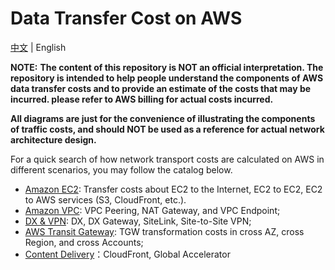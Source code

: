 # Data Transfer Cost on AWS
 
[中文](README.md) | English

**NOTE:** **The content of this repository is NOT an official interpretation. The repository is intended to help people understand the components of AWS data transfer costs and to provide an estimate of the costs that may be incurred. please refer to AWS billing for actual costs incurred.**

**All diagrams are just for the convenience of illustrating the components of traffic costs, and should NOT be used as a reference for actual network architecture design.**

For a quick search of how network transport costs are calculated on AWS in different scenarios, you may follow the catalog below. 

- [Amazon EC2](Compute/EC2/EC2.md): Transfer costs about EC2 to the Internet, EC2 to EC2, EC2 to AWS services (S3, CloudFront, etc.).
- [Amazon VPC](Networking/VPC/VPC.md): VPC Peering, NAT Gateway, and VPC Endpoint;
- [DX & VPN](Networking/Connection/Connection.md): DX, DX Gateway, SiteLink, Site-to-Site VPN;
- [AWS Transit Gateway](Networking/TGW/TGW.md): TGW transformation costs in cross AZ, cross Region, and cross Accounts;
- [Content Delivery](Networking/ContentDelivery/ContentDelivery.md)：CloudFront, Global Accelerator